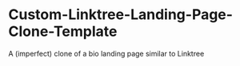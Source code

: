 # Custom-Linktree-Landing-Page-Clone-Template
A (imperfect) clone of a bio landing page similar to Linktree
